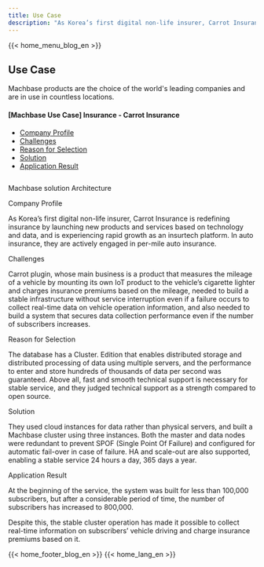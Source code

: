 ```yaml
---
title: Use Case
description: "As Korea’s first digital non-life insurer, Carrot Insurance is redefining insurance by launching new products and services based on technology and data, and is experiencing rapid growth as an insurtech platform. In auto insurance, they are actively engaged in per-mile auto insurance."
---
```


<head>
  <meta charset="UTF-8" />
  <meta name="viewport" content="width=device-width, initial-scale=1.0" />
  <link rel="stylesheet" type="text/css" href="../../css/common.css" />
  <link rel="stylesheet" type="text/css" href="../../css/style.css" />
</head>
{{< home_menu_blog_en >}}
<section class="usecase_section0">
  <div>
    <h2 class="sub_page_title">Use Case</h2>
    <p class="sub_page_titletext">
      Machbase products are the choice of the world's leading companies and are
      in use in countless locations.
    </p>
  </div>
</section>
<section>
  <div class="tech-inner">
    <section>
      <div class="tech-inner">
        <h4 class="blog-title">
          [Machbase Use Case] Insurance - Carrot Insurance
        </h4>
        <ul class="tech-list-ul">
          <a href="#anchor1">
            <li class="tech-list-li" id="tech-list-li">Company Profile</li> </a
          ><a href="#anchor2">
            <li class="tech-list-li" id="tech-list-li">Challenges</li>
          </a>
          <a href="#anchor3">
            <li class="tech-list-li" id="tech-list-li">Reason for Selection</li>
          </a>
          <a href="#anchor4">
            <li class="tech-list-li" id="tech-list-li">Solution</li>
          </a>
          <a href="#anchor5">
            <li class="tech-list-li" id="tech-list-li">Application Result</li>
          </a>
        </ul>
        <div class="tech-contents">
          <div>
            <div class="tech-img-wrap">
              <img class="tech-img" src="../../img/usecase_carrot.png" alt="" />
            </div>
            <p class="tech-contents-link-text">
              Machbase solution Architecture
            </p>
            <p class="tech-title" id="anchor1">Company Profile</p>
            <p class="tech-contents-text">
              As Korea’s first digital non-life insurer, Carrot Insurance is
              redefining insurance by launching new products and services based
              on technology and data, and is experiencing rapid growth as an
              insurtech platform. In auto insurance, they are actively engaged
              in per-mile auto insurance.
            </p>
            <p class="tech-title" id="anchor2">Challenges</p>
            <p class="tech-contents-text">
              Carrot plugin, whose main business is a product that measures the
              mileage of a vehicle by mounting its own IoT product to the
              vehicle’s cigarette lighter and charges insurance premiums based
              on the mileage, needed to build a stable infrastructure without
              service interruption even if a failure occurs to collect real-time
              data on vehicle operation information, and also needed to build a
              system that secures data collection performance even if the number
              of subscribers increases.
            </p>
            <p class="tech-title" id="anchor3">Reason for Selection</p>
            <p class="tech-contents-text">
              The database has a Cluster. Edition that enables distributed
              storage and distributed processing of data using multiple servers,
              and the performance to enter and store hundreds of thousands of
              data per second was guaranteed. Above all, fast and smooth
              technical support is necessary for stable service, and they judged
              technical support as a strength compared to open source.
            </p>
            <p class="tech-title" id="anchor4">Solution</p>
            <p class="tech-contents-text">
              They used cloud instances for data rather than physical servers,
              and built a Machbase cluster using three instances. Both the
              master and data nodes were redundant to prevent SPOF (Single Point
              Of Failure) and configured for automatic fail-over in case of
              failure. HA and scale-out are also supported, enabling a stable
              service 24 hours a day, 365 days a year.
            </p>
            <p class="tech-title" id="anchor5">Application Result</p>
            <p class="tech-contents-text">
              At the beginning of the service, the system was built for less
              than 100,000 subscribers, but after a considerable period of time,
              the number of subscribers has increased to 800,000.
            </p>
            <p class="tech-contents-text">
              Despite this, the stable cluster operation has made it possible to
              collect real-time information on subscribers’ vehicle driving and
              charge insurance premiums based on it.
            </p>
          </div>
        </div>
      </div>
    </section>
  </div>
</section>
{{< home_footer_blog_en >}}
{{< home_lang_en >}}
